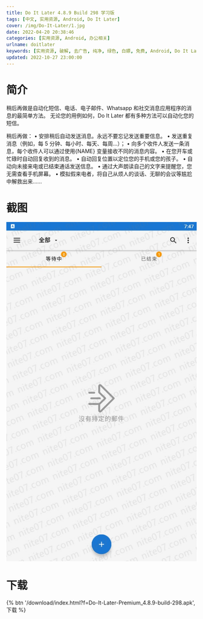 ```yaml
---
title: Do It Later 4.8.9 Build 298 学习版
tags: [中文, 实用资源, Android, Do It Later]
cover: /img/Do-It-Later/1.jpg
date: 2022-04-20 20:38:46
categories: [实用资源, Android, 办公相关]
urlname: doitlater
keywords: [实用资源, 破解, 去广告, 纯净, 绿色, 白嫖, 免费, Android, Do It Later]
updated: 2022-10-27 23:00:00
---
```


# 简介

稍后再做是自动化短信、电话、电子邮件、Whatsapp 和社交消息应用程序的消息的最简单方法。
无论您的用例如何，Do It Later 都有多种方法可以自动化您的短信。

稍后再做：
• 安排稍后自动发送消息。永远不要忘记发送重要信息。
• 发送重复消息（例如，每 5 分钟、每小时、每天、每周...）；
• 向多个收件人发送一条消息，每个收件人可以通过使用{NAME} 变量接收不同的消息内容。
• 在您开车或忙碌时自动回复收到的消息。
• 自动回复位置以定位您的手机或您的孩子。
• 自动向未接来电或已结束通话发送信息。
• 通过大声朗读自己的文字来提醒您，您无需查看手机屏幕。
• 模拟假来电者，将自己从烦人的谈话、无聊的会议等尴尬中解救出来……

# 截图

![](/img/Do-It-Later/2.jpg)

# 下载

{% btn '/download/index.html?f=Do-It-Later-Premium_4.8.9-build-298.apk',下载 %}
